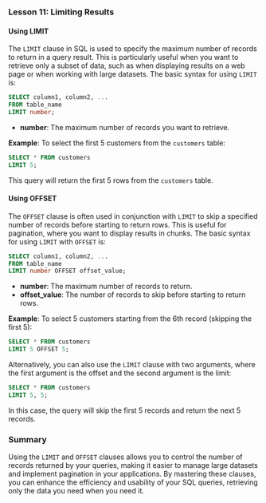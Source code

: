 ### Lesson 11: Limiting Results

#### Using LIMIT
The `LIMIT` clause in SQL is used to specify the maximum number of records to return in a query result. This is particularly useful when you want to retrieve only a subset of data, such as when displaying results on a web page or when working with large datasets. The basic syntax for using `LIMIT` is:

```sql
SELECT column1, column2, ...
FROM table_name
LIMIT number;
```

- **number**: The maximum number of records you want to retrieve.

**Example**: To select the first 5 customers from the `customers` table:

```sql
SELECT * FROM customers
LIMIT 5;
```

This query will return the first 5 rows from the `customers` table.

#### Using OFFSET
The `OFFSET` clause is often used in conjunction with `LIMIT` to skip a specified number of records before starting to return rows. This is useful for pagination, where you want to display results in chunks. The basic syntax for using `LIMIT` with `OFFSET` is:

```sql
SELECT column1, column2, ...
FROM table_name
LIMIT number OFFSET offset_value;
```

- **number**: The maximum number of records to return.
- **offset_value**: The number of records to skip before starting to return rows.

**Example**: To select 5 customers starting from the 6th record (skipping the first 5):

```sql
SELECT * FROM customers
LIMIT 5 OFFSET 5;
```

Alternatively, you can also use the `LIMIT` clause with two arguments, where the first argument is the offset and the second argument is the limit:

```sql
SELECT * FROM customers
LIMIT 5, 5;
```

In this case, the query will skip the first 5 records and return the next 5 records.

### Summary
Using the `LIMIT` and `OFFSET` clauses allows you to control the number of records returned by your queries, making it easier to manage large datasets and implement pagination in your applications. By mastering these clauses, you can enhance the efficiency and usability of your SQL queries, retrieving only the data you need when you need it.
